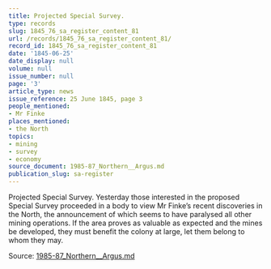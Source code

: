 ```yaml
---
title: Projected Special Survey.
type: records
slug: 1845_76_sa_register_content_81
url: /records/1845_76_sa_register_content_81/
record_id: 1845_76_sa_register_content_81
date: '1845-06-25'
date_display: null
volume: null
issue_number: null
page: '3'
article_type: news
issue_reference: 25 June 1845, page 3
people_mentioned:
- Mr Finke
places_mentioned:
- the North
topics:
- mining
- survey
- economy
source_document: 1985-87_Northern__Argus.md
publication_slug: sa-register
---
```


Projected Special Survey.  Yesterday those interested in the proposed Special Survey proceeded in a body to view Mr Finke’s recent discoveries in the North, the announcement of which seems to have paralysed all other mining operations.  If the area proves as valuable as expected and the mines be developed, they must benefit the colony at large, let them belong to whom they may.

Source: [1985-87_Northern__Argus.md](/downloads/markdown/1985-87_Northern__Argus.md)
